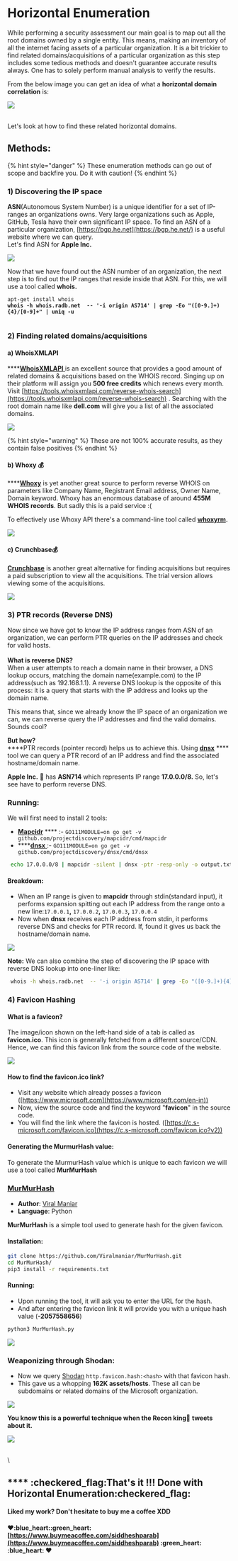# Horizontal Enumeration

While performing a security assessment our main goal is to map out all the root domains owned by a single entity. This means, making an inventory of all the internet facing assets of a particular organization. It is a bit trickier to find related domains/acquisitions of a particular organization as this step includes some tedious methods and doesn't guarantee accurate results always. One has to solely perform manual analysis to verify the results.

From the below image you can get an idea of what a **horizontal domain correlation** is:

![](../.gitbook/assets/enumeration-2-.png)

\
Let's look at how to find these related horizontal domains.

## Methods:

{% hint style="danger" %}
These enumeration methods can go out of scope and backfire you. Do it with caution!
{% endhint %}

### 1) Discovering the IP space

**ASN**(Autonomous System Number) is a unique identifier for a set of IP-ranges an organizations owns. Very large organizations such as Apple, GitHub, Tesla have their own significant IP space. To find an ASN of a particular organization, [https://bgp.he.net](https://bgp.he.net/) is a useful website where we can query.\
Let's find ASN for **Apple Inc.**

![](../.gitbook/assets/hurricane.png)

Now that we have found out the ASN number of an organization, the next step is to find out the IP ranges that reside inside that ASN. For this, we will use a tool called **whois.**

<pre class="language-bash"><code class="lang-bash">apt-get install whois
<strong>whois -h whois.radb.net  -- '-i origin AS714' | grep -Eo "([0-9.]+){4}/[0-9]+" | uniq -u
</strong></code></pre>

<figure><img src="../.gitbook/assets/whoiss.png" alt=""><figcaption></figcaption></figure>

### 2) Finding related domains/acquisitions

#### a) **WhoisXMLAPI**

****[**WhoisXMLAPI** ](https://www.whoisxmlapi.com/)is an excellent source that provides a good amount of related domains & acquisitions based on the WHOIS record. Singing up on their platform will assign you **500 free credits** which renews every month.\
Visit [https://tools.whoisxmlapi.com/reverse-whois-search](https://tools.whoisxmlapi.com/reverse-whois-search) . Searching with the root domain name like **dell.com** will give you a list of all the associated domains.

![](../.gitbook/assets/whoisxml.png)

{% hint style="warning" %}
These are not 100% accurate results, as they contain false positives &#x20;
{% endhint %}

#### b) **Whoxy** :moneybag:&#x20;

****[**Whoxy**](https://www.whoxy.com/) is yet another great source to perform reverse WHOIS on parameters like Company Name, Registrant Email address, Owner Name, Domain keyword. Whoxy has an enormous database of around **455M WHOIS records**. But sadly this is a paid service :(

To effectively use Whoxy API there's a command-line tool called [**whoxyrm**](https://github.com/MilindPurswani/whoxyrm)**.**

![](../.gitbook/assets/whoxyrm.png)

#### c) Crunchbase:moneybag:&#x20;

[**Crunchbase**](https://www.crunchbase.com/) is another great alternative for finding acquisitions but requires a paid subscription to view all the acquisitions. The trial version allows viewing some of the acquisitions.

![](../.gitbook/assets/crunchbase.png)

### 3) PTR records (Reverse DNS)

Now since we have got to know the IP address ranges from ASN of an organization, we can perform PTR queries on the IP addresses and check for valid hosts.\
\
**What is reverse DNS?**\
When a user attempts to reach a domain name in their browser, a DNS lookup occurs, matching the domain name(example.com) to the IP address(such as 192.168.1.1). A reverse DNS lookup is the opposite of this process: it is a query that starts with the IP address and looks up the domain name.

This means that, since we already know the IP space of an organization we can, we can reverse query the IP addresses and find the valid domains. Sounds cool?

**But how?**\
****PTR records (pointer record) helps us to achieve this. Using [**dnsx**](https://github.com/projectdiscovery/dnsx) **** tool we can query a PTR record of an IP address and find the associated hostname/domain name.

**Apple Inc.** :apple:  has **ASN714** which represents IP range **17.0.0.0/8.** So, let's see have to perform reverse DNS.

### Running:

We will first need to install 2 tools:

* [**Mapcidr**](https://github.com/projectdiscovery/mapcidr) **** :- `GO111MODULE=on go get -v github.com/projectdiscovery/mapcidr/cmd/mapcidr`
* ****[**dnsx** ](https://github.com/projectdiscovery/dnsx)       :- `GO111MODULE=on go get -v github.com/projectdiscovery/dnsx/cmd/dnsx`

```bash
 echo 17.0.0.0/8 | mapcidr -silent | dnsx -ptr -resp-only -o output.txt
```

#### Breakdown:

* When an IP range is given to **mapcidr** through stdin(standard input), it performs expansion spitting out each IP address from the range onto a new line:`17.0.0.1`**,** `17.0.0.2`**,** `17.0.0.3`**,** `17.0.0.4`
* Now when **dnsx** receives each IP address from stdin, it performs reverse DNS and checks for PTR record. If, found it gives us back the hostname/domain name.

![](../.gitbook/assets/ptr.png)

**Note:** We can also combine the step of discovering the IP space with reverse DNS lookup into one-liner like:

```bash
 whois -h whois.radb.net  -- '-i origin AS714' | grep -Eo "([0-9.]+){4}/[0-9]+" | uniq | mapcidr -silent | dnsx -ptr -resp-only
```

### 4) Favicon Hashing

#### What is a favicon?

The image/icon shown on the left-hand side of a tab is called as **favicon.ico**. This icon is generally fetched from a different source/CDN. Hence, we can find this favicon link from the source code of the website.

![](../.gitbook/assets/favicon.png)

#### How to find the favicon.ico link?

* Visit any website which already posses a favicon ([https://www.microsoft.com](https://www.microsoft.com/en-in))
* Now, view the source code and find the keyword "**favicon**" in the source code.
* You will find the link where the favicon is hosted. ([https://c.s-microsoft.com/favicon.ico](https://c.s-microsoft.com/favicon.ico?v2))

#### Generating the MurmurHash value:

To generate the MurmurHash value which is unique to each favicon we will use a tool called **MurMurHash**

### ****[**MurMurHash**](https://github.com/Viralmaniar/MurMurHash)****

* **Author**: [Viral Maniar](https://github.com/Viralmaniar)
* **Language**: Python

**MurMurHash** is a simple tool used to generate hash for the given favicon.

#### Installation:

```bash
git clone https://github.com/Viralmaniar/MurMurHash.git
cd MurMurHash/
pip3 install -r requirements.txt
```

#### Running:&#x20;

* Upon running the tool, it will ask you to enter the URL for the hash.
* And after entering the favicon link it will provide you with a unique hash value (**-2057558656**)&#x20;

```bash
python3 MurMurHash.py
```

![](../.gitbook/assets/favicontool.png)

### Weaponizing through Shodan:

* Now we query [Shodan](https://www.shodan.io/) `http.favicon.hash:<hash>` with that favicon hash.
* This gave us a whopping **162K assets/hosts**. These all can be subdomains or related domains of the Microsoft organization.

![](../.gitbook/assets/shodanfavicon.png)



**You know this is a powerful technique when the Recon king**:crown: **tweets about it.**

![](../.gitbook/assets/jhaddixtweet.png)

\
\


## &#x20;**** :checkered\_flag:**That's it !!! Done with Horizontal Enumeration**:checkered\_flag:&#x20;

#### Liked my work? Don't hesitate to buy me a coffee XDD

#### :heart::blue\_heart::green\_heart: [https://www.buymeacoffee.com/siddheshparab](https://www.buymeacoffee.com/siddheshparab) :green\_heart: :blue\_heart: :heart:&#x20;









